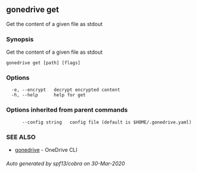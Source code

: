 ## gonedrive get

Get the content of a given file as stdout

### Synopsis

Get the content of a given file as stdout

```
gonedrive get [path] [flags]
```

### Options

```
  -e, --encrypt   decrypt encrypted content
  -h, --help      help for get
```

### Options inherited from parent commands

```
      --config string   config file (default is $HOME/.gonedrive.yaml)
```

### SEE ALSO

* [gonedrive](gonedrive.md)	 - OneDrive CLI

###### Auto generated by spf13/cobra on 30-Mar-2020
